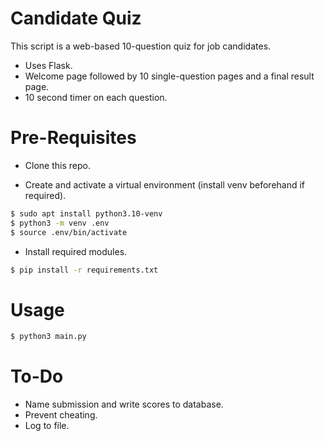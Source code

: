 # Candidate Quiz

This script is a web-based 10-question quiz for job candidates.

- Uses Flask.
- Welcome page followed by 10 single-question pages and a final result page.
- 10 second timer on each question.

# Pre-Requisites

- Clone this repo.

- Create and activate a virtual environment (install venv beforehand if required).
```bash
$ sudo apt install python3.10-venv
$ python3 -m venv .env
$ source .env/bin/activate
```
- Install required modules.
```bash
$ pip install -r requirements.txt
```

# Usage

```bash
$ python3 main.py
```

# To-Do

- Name submission and write scores to database.
- Prevent cheating.
- Log to file.
